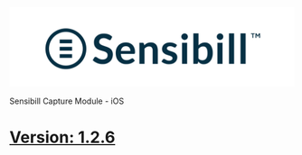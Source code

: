 ![Sensibill](Sensibill-Logo.png)

Sensibill Capture Module - iOS

# [Version: 1.2.6](https://sensibill.github.io/ios-capture-documentation/)
